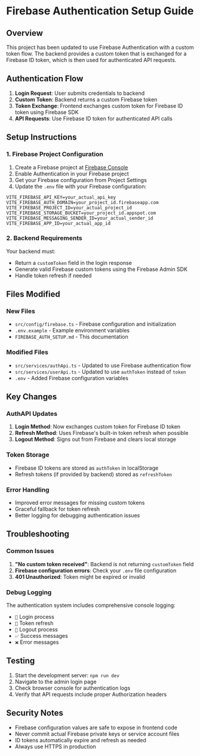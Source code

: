 # Firebase Authentication Setup Guide

## Overview

This project has been updated to use Firebase Authentication with a custom token flow. The backend provides a custom token that is exchanged for a Firebase ID token, which is then used for authenticated API requests.

## Authentication Flow

1. **Login Request**: User submits credentials to backend
2. **Custom Token**: Backend returns a custom Firebase token
3. **Token Exchange**: Frontend exchanges custom token for Firebase ID token using Firebase SDK
4. **API Requests**: Use Firebase ID token for authenticated API calls

## Setup Instructions

### 1. Firebase Project Configuration

1. Create a Firebase project at [Firebase Console](https://console.firebase.google.com/)
2. Enable Authentication in your Firebase project
3. Get your Firebase configuration from Project Settings
4. Update the `.env` file with your Firebase configuration:

```env
VITE_FIREBASE_API_KEY=your_actual_api_key
VITE_FIREBASE_AUTH_DOMAIN=your_project_id.firebaseapp.com
VITE_FIREBASE_PROJECT_ID=your_actual_project_id
VITE_FIREBASE_STORAGE_BUCKET=your_project_id.appspot.com
VITE_FIREBASE_MESSAGING_SENDER_ID=your_actual_sender_id
VITE_FIREBASE_APP_ID=your_actual_app_id
```

### 2. Backend Requirements

Your backend must:
- Return a `customToken` field in the login response
- Generate valid Firebase custom tokens using the Firebase Admin SDK
- Handle token refresh if needed

## Files Modified

### New Files
- `src/config/firebase.ts` - Firebase configuration and initialization
- `.env.example` - Example environment variables
- `FIREBASE_AUTH_SETUP.md` - This documentation

### Modified Files
- `src/services/authApi.ts` - Updated to use Firebase authentication flow
- `src/services/userApi.ts` - Updated to use `authToken` instead of `token`
- `.env` - Added Firebase configuration variables

## Key Changes

### AuthAPI Updates

1. **Login Method**: Now exchanges custom token for Firebase ID token
2. **Refresh Method**: Uses Firebase's built-in token refresh when possible
3. **Logout Method**: Signs out from Firebase and clears local storage

### Token Storage

- Firebase ID tokens are stored as `authToken` in localStorage
- Refresh tokens (if provided by backend) stored as `refreshToken`

### Error Handling

- Improved error messages for missing custom tokens
- Graceful fallback for token refresh
- Better logging for debugging authentication issues

## Troubleshooting

### Common Issues

1. **"No custom token received"**: Backend is not returning `customToken` field
2. **Firebase configuration errors**: Check your `.env` file configuration
3. **401 Unauthorized**: Token might be expired or invalid

### Debug Logging

The authentication system includes comprehensive console logging:
- `🔐` Login process
- `🔄` Token refresh
- `🚪` Logout process
- `✅` Success messages
- `❌` Error messages

## Testing

1. Start the development server: `npm run dev`
2. Navigate to the admin login page
3. Check browser console for authentication logs
4. Verify that API requests include proper Authorization headers

## Security Notes

- Firebase configuration values are safe to expose in frontend code
- Never commit actual Firebase private keys or service account files
- ID tokens automatically expire and refresh as needed
- Always use HTTPS in production